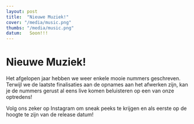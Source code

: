 ```yaml
---
layout: post
title:  "Nieuwe Muziek!"
cover: "/media/music.png"
thumbs: "/media/music.png"
datum:   Soon!!!
---
```


# Nieuwe Muziek!

Het afgelopen jaar hebben we weer enkele mooie nummers geschreven. Terwijl we de laatste finalisaties aan de opnames aan het afwerken zijn, kan je de nummers gerust al eens live komen beluisteren op een van onze optredens! 

Volg ons zeker op Instagram om sneak peeks te krijgen en als eerste op de hoogte te zijn van de release datum!

